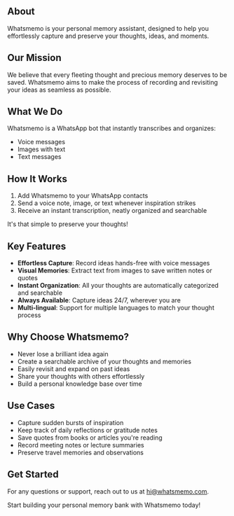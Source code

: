 ## About

Whatsmemo is your personal memory assistant, designed to help you effortlessly capture and preserve your thoughts, ideas, and moments.

## Our Mission

We believe that every fleeting thought and precious memory deserves to be saved. Whatsmemo aims to make the process of recording and revisiting your ideas as seamless as possible.

## What We Do

Whatsmemo is a WhatsApp bot that instantly transcribes and organizes:

- Voice messages
- Images with text
- Text messages

## How It Works

1. Add Whatsmemo to your WhatsApp contacts
2. Send a voice note, image, or text whenever inspiration strikes
3. Receive an instant transcription, neatly organized and searchable

It's that simple to preserve your thoughts!

## Key Features

- **Effortless Capture**: Record ideas hands-free with voice messages
- **Visual Memories**: Extract text from images to save written notes or quotes
- **Instant Organization**: All your thoughts are automatically categorized and searchable
- **Always Available**: Capture ideas 24/7, wherever you are
- **Multi-lingual**: Support for multiple languages to match your thought process

## Why Choose Whatsmemo?

- Never lose a brilliant idea again
- Create a searchable archive of your thoughts and memories
- Easily revisit and expand on past ideas
- Share your thoughts with others effortlessly
- Build a personal knowledge base over time

## Use Cases

- Capture sudden bursts of inspiration
- Keep track of daily reflections or gratitude notes
- Save quotes from books or articles you're reading
- Record meeting notes or lecture summaries
- Preserve travel memories and observations

## Get Started

For any questions or support, reach out to us at hi@whatsmemo.com.

Start building your personal memory bank with Whatsmemo today!
